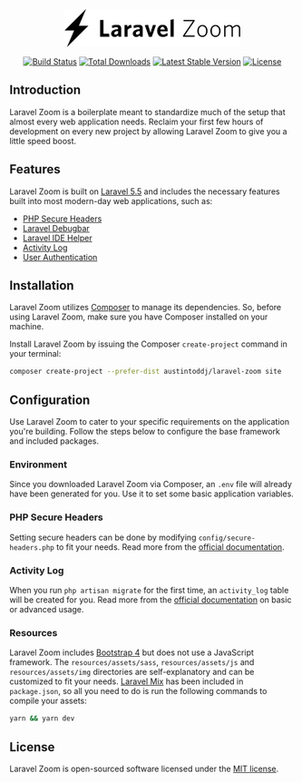 <p align="center"><img src="https://github.com/austintoddj/laravel-zoom/blob/master/resources/assets/img/laravel-zoom.png" width="310"></p>

<p align="center">
<a href="https://travis-ci.org/austintoddj/laravel-zoom"><img src="https://travis-ci.org/austintoddj/laravel-zoom.svg" alt="Build Status"></a>
<a href="https://packagist.org/packages/austintoddj/laravel-zoom"><img src="https://poser.pugx.org/austintoddj/laravel-zoom/d/total.svg" alt="Total Downloads"></a>
<a href="https://packagist.org/packages/austintoddj/laravel-zoom"><img src="https://poser.pugx.org/austintoddj/laravel-zoom/v/stable.svg" alt="Latest Stable Version"></a>
<a href="https://packagist.org/packages/austintoddj/laravel-zoom"><img src="https://poser.pugx.org/austintoddj/laravel-zoom/license.svg" alt="License"></a>
</p>

## Introduction

Laravel Zoom is a boilerplate meant to standardize much of the setup that almost every web application needs. Reclaim your first few hours of development on every new project by allowing Laravel Zoom to give you a little speed boost.

## Features

Laravel Zoom is built on [Laravel 5.5](https://github.com/laravel/framework) and includes the necessary features built into most modern-day web applications, such as:

* [PHP Secure Headers](https://github.com/BePsvPT/secure-headers)
* [Laravel Debugbar](https://github.com/barryvdh/laravel-debugbar)
* [Laravel IDE Helper](https://github.com/barryvdh/laravel-ide-helper)
* [Activity Log](https://docs.spatie.be/laravel-activitylog/v1/introduction)
* [User Authentication](https://laravel.com/docs/5.5/authentication#authentication-quickstart)

## Installation

Laravel Zoom utilizes [Composer](https://getcomposer.org/) to manage its dependencies. So, before using Laravel Zoom, make sure you have Composer installed on your machine.

Install Laravel Zoom by issuing the Composer `create-project` command in your terminal:

```sh
composer create-project --prefer-dist austintoddj/laravel-zoom site
```

## Configuration

Use Laravel Zoom to cater to your specific requirements on the application you're building. Follow the steps below to  configure the base framework and included packages.

### Environment

Since you downloaded Laravel Zoom via Composer, an `.env` file will already have been generated for you. Use it to set some basic application variables.

### PHP Secure Headers

Setting secure headers can be done by modifying `config/secure-headers.php` to fit your needs. Read more from the [official documentation](https://github.com/BePsvPT/secure-headers).

### Activity Log

When you run `php artisan migrate` for the first time, an `activity_log` table will be created for you. Read more from the [official documentation](https://docs.spatie.be/laravel-activitylog/v1/introduction) on basic or advanced usage.

### Resources

Laravel Zoom includes [Bootstrap 4](https://v4-alpha.getbootstrap.com) but does not use a JavaScript framework. The `resources/assets/sass`, `resources/assets/js` and `resources/assets/img` directories are self-explanatory and can be customized to fit your needs. [Laravel Mix](https://laravel.com/docs/5.5/mix) has been included in `package.json`, so all you need to do is run the following commands to compile your assets:

```sh
yarn && yarn dev
```

## License

Laravel Zoom is open-sourced software licensed under the [MIT license](http://opensource.org/licenses/MIT).
